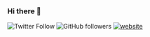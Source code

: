 ### Hi there 👋
![Twitter Follow](https://img.shields.io/twitter/follow/hadrienaka?label=Follow)
![GitHub followers](https://img.shields.io/github/followers/hadrienaka?label=Follow&style=social)
[![website](https://img.shields.io/badge/Website-46a2f1.svg?&style=flat-square&logo=Brave&logoColor=white&link=https://hadrienaka.fr/)](https://hadrienaka.fr/)


